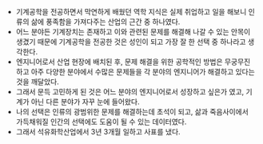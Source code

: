 - 기계공학을 전공하면서 막연하게 배웠던 역학 지식은 실제 취업하고 일을 해보니 인류의 삶에 풍족함을 가져다주는 산업의 근간 중 하나였다.
- 어느 분야든 기계장치는 존재하고 이와 관련된 문제를 해결해 나갈 수 있는 안목이 생겼기 때문에 기계공학을 전공한 것은 성인이 되고 가장 잘 한 선택 중 하나라고 생각한다.
- 엔지니어로서 산업 현장에 배치된 후, 문제 해결을 위한 공학적인 방법은 무궁무진하고 아주 다양한 분야에서 수많은 문제들을 각 분야의 엔지니어가 해결하고 있다는 것을 깨달았다.
- 그래서 문득 고민하게 된 것은 어느 분야의 엔지니어로서 성장하고 싶은가 였고, 기계가 아닌 다른 분야가 자꾸 눈에 들어왔다.
- 나의 선택은 인류의 광범위한 문제를 해결하는데 초석이 되고, 삶과 죽음사이에서 가득채워질 인간의 선택에도 도움이 될 수 있는 데이터였다.
- 그래서 석유화학산업에서 3년 3개월 일하고 사표를 냈다.

 
<!---
CheesPopcorn/CheesPopcorn is a ✨ special ✨ repository because its `README.md` (this file) appears on your GitHub profile.
You can click the Preview link to take a look at your changes.
--->
